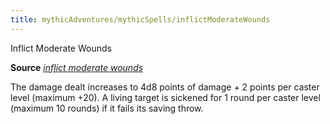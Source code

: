 ```yaml
---
title: mythicAdventures/mythicSpells/inflictModerateWounds
---
```

Inflict Moderate Wounds

**Source** [_inflict moderate wounds_](spells/inflictModerateWounds#_inflict-moderate-wounds)

The damage dealt increases to 4d8 points of damage + 2 points per caster level (maximum +20). A living target is sickened for 1 round per caster level (maximum 10 rounds) if it fails its saving throw.

